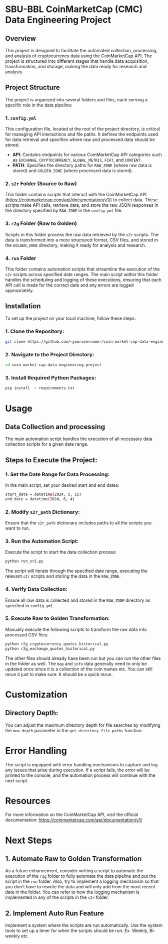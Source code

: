 # SBU-BBL CoinMarketCap (CMC) Data Engineering Project

## Overview
This project is designed to facilitate the automated collection, processing, and analysis of cryptocurrency data using the CoinMarketCap API. The project is structured into different stages that handle data acquisition, transformation, and storage, making the data ready for research and analysis.

## Project Structure
The project is organized into several folders and files, each serving a specific role in the data pipeline:

### 1. `config.yml`
This configuration file, located at the root of the project directory, is critical for managing API interactions and file paths. It defines the endpoints used for data retrieval and specifies where raw and processed data should be stored.

- **API**: Contains endpoints for various CoinMarketCap API categories such as `EXCHANGE`, `CRYPTOCURRENCY`, `GLOBAL_METRIC`, `FIAT`, and `CONTENT`.
- **PATH**: Specifies the directory paths for `RAW_ZONE` (where raw data is stored) and `GOLDEN_ZONE` (where processed data is stored).

### 2. `s2r` Folder (Source to Raw)
This folder contains scripts that interact with the CoinMarketCap API (https://coinmarketcap.com/api/documentation/v1/) to collect data. These scripts make API calls, retrieve data, and store the raw JSON responses in the directory specified by `RAW_ZONE` in the `config.yml` file.

### 3. `r2g` Folder (Raw to Golden)
Scripts in this folder process the raw data retrieved by the `s2r` scripts. The data is transformed into a more structured format, CSV files, and stored in the `GOLDEN_ZONE` directory, making it ready for analysis and research.

### 4. `run` Folder
This folder contains automation scripts that streamline the execution of the `s2r` scripts across specified date ranges. The main script within this folder handles the scheduling and logging of these executions, ensuring that each API call is made for the correct date and any errors are logged appropriately.

## Installation
To set up the project on your local machine, follow these steps:

### 1. Clone the Repository:
```bash
git clone https://github.com/<yourusername>/coin-market-cap-data-engineering-project.git
```

### 2. Navigate to the Project Directory: 
```bash
cd coin-market-cap-data-engineering-project
```


### 3. Install Required Python Packages:
```bash
pip install -r requirements.txt
```

# Usage

## Data Collection and processing
The main automation script handles the execution of all necessary data collection scripts for a given date range.

## Steps to Execute the Project:

### 1. Set the Date Range for Data Processing:
In the main script, set your desired start and end dates:

```bash
start_date = datetime(2024, 5, 15)
end_date = datetime(2024, 6, 4)
```

### 2. Modify `s2r_path` Dictionary:

Ensure that the `s2r_path` dictionary includes paths to all the scripts you want to run.

### 3. Run the Automation Script:

Execute the script to start the data collection process:

```bash
python run_sr2.py
```
The script will iterate through the specified date range, executing the relevant `s2r` scripts and storing the data in the `RAW_ZONE`.

### 4. Verify Data Collection:
Ensure all raw data is collected and stored in the `RAW_ZONE` directory as specified in `config.yml`.

### 5. Execute Raw to Golden Transformation:
Manually execute the following scripts to transform the raw data into processed CSV files:

```bash
python r2g_cryptocurrency_quotes_historical.py
python r2g_exchange_quotes_historical.py
```
The other files should already have been run but you can run the other files in the folder as well. The `map` and `info` data generally need to only be updated once since it is a collection of the coin names etc. You can still rerun it just to make sure. It should be a quick rerun. 

# Customization

## Directory Depth: 
You can adjust the maximum directory depth for file searches by modifying the `max_depth` parameter in the `get_directory_file_paths` function.

# Error Handling 
The script is equipped with error handling mechanisms to capture and log any issues that arise during execution. If a script fails, the error will be printed to the console, and the automation process will continue with the next script.

# Resources
For more information on the CoinMarketCap API, visit the official documentation: https://coinmarketcap.com/api/documentation/v1/

# Next Steps

## 1. Automate Raw to Golden Transformation
As a future enhancement, consider writing a script to automate the execution of the `r2g` folder to fully automate the data pipeline and put the script in the `run` folder. Also, try to implement a logging mechanism so that you don't have to rewrite the data and will only add from the most recent date in the folder. You can refer to how the logging mechanism is implemented in any of the scripts in the `s2r` folder. 

## 2. Implement Auto Run Feature
Implement a system where the scripts are run automatically. Use the system tools to set up a timer for when the scripts should be run. Ex. Weekly, Bi-weekly etc. 



